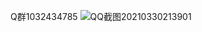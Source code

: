 Q群1032434785
![QQ截图20210330213901](https://user-images.githubusercontent.com/46080261/113008485-a8a7c580-91a9-11eb-80c5-d40006a6cb4c.png)

